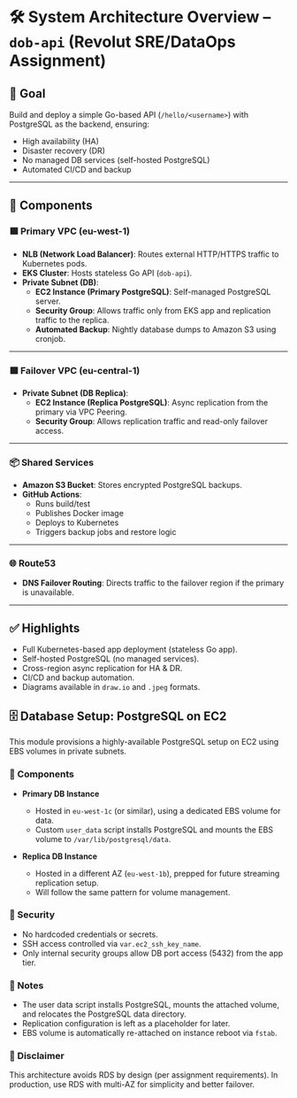 # 🛠 System Architecture Overview – `dob-api` (Revolut SRE/DataOps Assignment)

## 🎯 Goal

Build and deploy a simple Go-based API (`/hello/<username>`) with PostgreSQL as the backend, ensuring:

- High availability (HA)
- Disaster recovery (DR)
- No managed DB services (self-hosted PostgreSQL)
- Automated CI/CD and backup

---

## 🧱 Components

### 🟩 Primary VPC (eu-west-1)

- **NLB (Network Load Balancer)**: Routes external HTTP/HTTPS traffic to Kubernetes pods.
- **EKS Cluster**: Hosts stateless Go API (`dob-api`).
- **Private Subnet (DB)**:
  - **EC2 Instance (Primary PostgreSQL)**: Self-managed PostgreSQL server.
  - **Security Group**: Allows traffic only from EKS app and replication traffic to the replica.
  - **Automated Backup**: Nightly database dumps to Amazon S3 using cronjob.

---

### 🟪 Failover VPC (eu-central-1)

- **Private Subnet (DB Replica)**:
  - **EC2 Instance (Replica PostgreSQL)**: Async replication from the primary via VPC Peering.
  - **Security Group**: Allows replication traffic and read-only failover access.

---

### 📦 Shared Services

- **Amazon S3 Bucket**: Stores encrypted PostgreSQL backups.
- **GitHub Actions**:
  - Runs build/test
  - Publishes Docker image
  - Deploys to Kubernetes
  - Triggers backup jobs and restore logic

---

### 🌐 Route53

- **DNS Failover Routing**: Directs traffic to the failover region if the primary is unavailable.

---

## ✅ Highlights

- Full Kubernetes-based app deployment (stateless Go app).
- Self-hosted PostgreSQL (no managed services).
- Cross-region async replication for HA & DR.
- CI/CD and backup automation.
- Diagrams available in `draw.io` and `.jpeg` formats.


## 🗄️ Database Setup: PostgreSQL on EC2

This module provisions a highly-available PostgreSQL setup on EC2 using EBS volumes in private subnets.

### 🧱 Components

- **Primary DB Instance**  
  - Hosted in `eu-west-1c` (or similar), using a dedicated EBS volume for data.
  - Custom `user_data` script installs PostgreSQL and mounts the EBS volume to `/var/lib/postgresql/data`.

- **Replica DB Instance**  
  - Hosted in a different AZ (`eu-west-1b`), prepped for future streaming replication setup.
  - Will follow the same pattern for volume management.

### 🔐 Security

- No hardcoded credentials or secrets.
- SSH access controlled via `var.ec2_ssh_key_name`.
- Only internal security groups allow DB port access (5432) from the app tier.

### 📝 Notes

- The user data script installs PostgreSQL, mounts the attached volume, and relocates the PostgreSQL data directory.
- Replication configuration is left as a placeholder for later.
- EBS volume is automatically re-attached on instance reboot via `fstab`.

### 🚫 Disclaimer

This architecture avoids RDS by design (per assignment requirements). In production, use RDS with multi-AZ for simplicity and better failover.